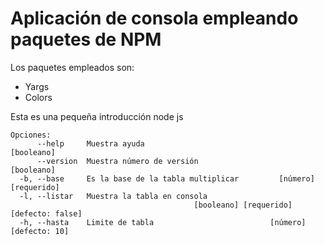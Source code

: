 # Aplicación de consola empleando paquetes de NPM

Los paquetes empleados son:
- Yargs
- Colors

Esta es una pequeña introducción node js

```
Opciones:
      --help     Muestra ayuda                                        [booleano]
      --version  Muestra número de versión                            [booleano]
  -b, --base     Es la base de la tabla multiplicar         [número] [requerido]
  -l, --listar   Muestra la tabla en consola
                                         [booleano] [requerido] [defecto: false]
  -h, --hasta    Limite de tabla                          [número] [defecto: 10]
```